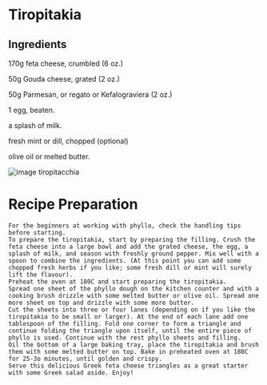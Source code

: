 # Tiropitakia 

## Ingredients 


170g feta cheese, crumbled (6 oz.)

50g Gouda cheese, grated (2 oz.)

50g Parmesan, or regato or Kefalograviera (2 oz.)

1 egg, beaten.

a splash of milk.

fresh mint or dill, chopped (optional)

olive oil or melted butter.


![image tiropitacchia](https://www.ricettedalmondo.it/images/foto-ricette/31158-tiropitakia.jpg)

# Recipe Preparation 


    For the beginners at working with phyllo, check the handling tips before starting.
    To prepare the tiropitakia, start by preparing the filling. Crush the feta cheese into a large bowl and add the grated cheese, the egg, a splash of milk, and season with freshly ground pepper. Mix well with a spoon to combine the ingredients. (At this point you can add some chopped fresh herbs if you like; some fresh dill or mint will surely lift the flavour).
    Preheat the oven at 180C and start preparing the tiropitakia.
    Spread one sheet of the phyllo dough on the kitchen counter and with a cooking brush drizzle with some melted butter or olive oil. Spread one more sheet on top and drizzle with some more butter.
    Cut the sheets into three or four lanes (depending on if you like the tiropitakia to be small or larger). At the end of each lane add one tablespoon of the filling. Fold one corner to form a triangle and continue folding the triangle upon itself, until the entire piece of phyllo is used. Continue with the rest phyllo sheets and filling.
    Oil the bottom of a large baking tray, place the tiropitakia and brush them with some melted butter on top. Bake in preheated oven at 180C for 25-3o minutes, until golden and crispy.
    Serve this delicious Greek feta cheese triangles as a great starter with some Greek salad aside. Enjoy!

